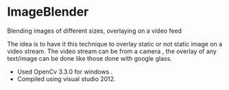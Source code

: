 # ImageBlender
Blending images of different sizes, overlaying on a video feed


The idea is to have it this technique to overlay static or not static image on a video stream.
The video stream can be from a camera , the overlay of any text/image can be done like those done with google glass.


* Used OpenCv 3.3.0 for windows . 
* Compiled using visual studio 2012.

